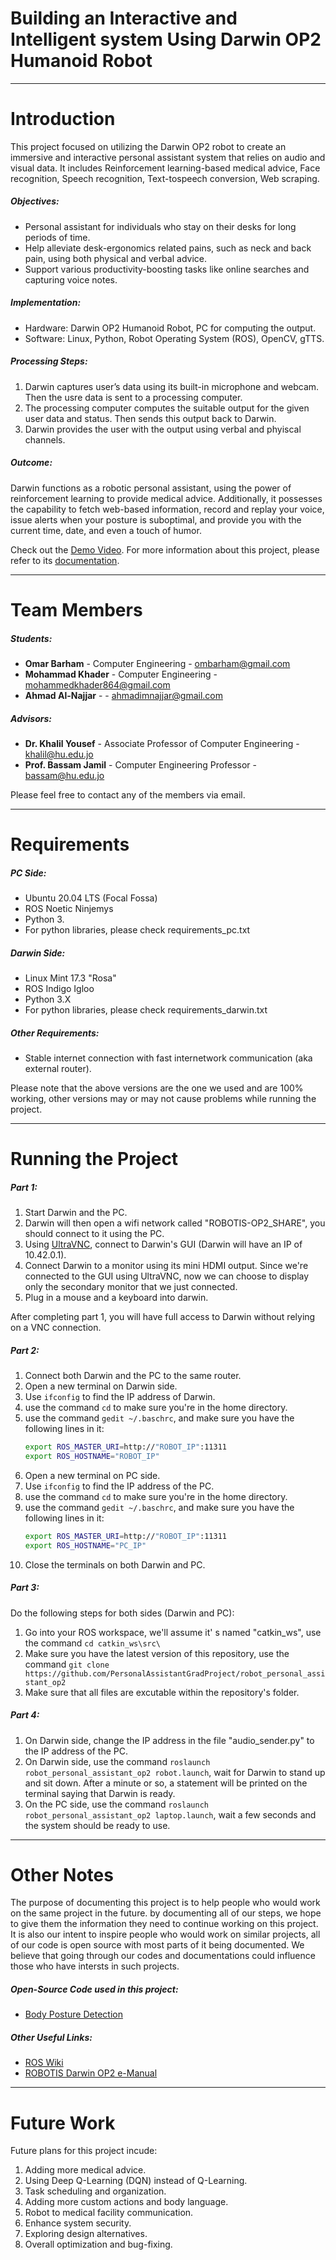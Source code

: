 # Building an Interactive and Intelligent system Using Darwin OP2 Humanoid Robot

---
# Introduction

This project focused on utilizing the Darwin OP2 robot to create an immersive and interactive personal assistant system that relies on audio and visual data. It includes Reinforcement learning-based medical advice, Face recognition, Speech recognition, Text-tospeech conversion, Web scraping.


##### Objectives:
- Personal assistant for individuals who stay on their desks for long periods of time.
- Help alleviate desk-ergonomics related pains, such as neck and back pain, using both physical and verbal advice.
- Support various productivity-boosting tasks like online searches and capturing voice notes.

##### Implementation:
- Hardware: Darwin OP2 Humanoid Robot, PC for computing the output.
- Software: Linux, Python, Robot Operating System (ROS), OpenCV, gTTS.

##### Processing Steps:
1. Darwin captures user’s data using its built-in microphone and webcam. Then the usre data is sent to a processing computer.
2. The processing computer computes the suitable output for the given user data and status. Then sends this output back to Darwin.
3. Darwin provides the user with the output using verbal and phyiscal channels.


##### Outcome:
Darwin functions as a robotic personal assistant, using the power of reinforcement learning to provide medical advice. Additionally, it possesses the capability to fetch web-based information, record and replay your voice, issue alerts when your posture is suboptimal, and provide you with the current time, date, and even a touch of humor.

Check out the [Demo Video].
For more information about this project, please refer to its [documentation].

---
# Team Members
##### Students:

- **Omar Barham** - Computer Engineering - ombarham@gmail.com
- **Mohammad Khader** - Computer Engineering -  mohammedkhader864@gmail.com
- **Ahmad Al-Najjar** -  - ahmadimnajjar@gmail.com

##### Advisors:

- **Dr. Khalil Yousef** - Associate Professor of Computer Engineering - khalil@hu.edu.jo
- **Prof. Bassam Jamil** - Computer Engineering Professor - bassam@hu.edu.jo

Please feel free to contact any of the members via email.

---
# Requirements

##### PC Side:
- Ubuntu 20.04 LTS (Focal Fossa)
- ROS Noetic Ninjemys
- Python 3.
- For python libraries, please check requirements_pc.txt



##### Darwin Side:
- Linux Mint 17.3 "Rosa"
- ROS Indigo Igloo
- Python 3.X
- For python libraries, please check requirements_darwin.txt

##### Other Requirements:
- Stable internet connection with fast internetwork communication (aka external router).

Please note that the above versions are the one we used and are 100% working, other versions may or may not cause problems while running the project.

---
# Running the Project

##### Part 1:
1. Start Darwin and the PC.
2. Darwin will then open a wifi network called "ROBOTIS-OP2_SHARE", you should connect to it using the PC.
3. Using [UltraVNC], connect to Darwin's GUI (Darwin will have an IP of 10.42.0.1).
4. Connect Darwin to a monitor using its mini HDMI output. Since we're connected to the GUI using UltraVNC, now we can choose to display only the secondary monitor that we just connected.
5. Plug in a mouse and a keyboard into darwin.


After completing part 1, you will have full access to Darwin without relying on a VNC connection.
##### Part 2:
1. Connect both Darwin and the PC to the same router.
2. Open a new terminal on Darwin side.
3. Use ```ifconfig``` to find the IP address of Darwin.
4. use the command ```cd``` to make sure you're in the home directory.
5. use the command ```gedit ~/.baschrc```, and make sure you have the following lines in it:
    ```sh
    export ROS_MASTER_URI=http://"ROBOT_IP":11311
    export ROS_HOSTNAME="ROBOT_IP"
    ```
6. Open a new terminal on PC side.
7. Use ```ifconfig``` to find the IP address of the PC.
8. use the command ```cd``` to make sure you're in the home directory.
9. use the command ```gedit ~/.baschrc```, and make sure you have the following lines in it:
    ```sh
    export ROS_MASTER_URI=http://"ROBOT_IP":11311
    export ROS_HOSTNAME="PC_IP"
    ```
10. Close the terminals on both Darwin and PC.

##### Part 3:
Do the following steps for both sides (Darwin and PC):
1. Go into your ROS workspace, we'll assume it' s named "catkin_ws", use the command ```cd catkin_ws\src\```
2. Make sure you have the latest version of this repository, use the command ```git clone https://github.com/PersonalAssistantGradProject/robot_personal_assistant_op2```
3. Make sure that all files are excutable within the repository's folder.

##### Part 4:
1. On Darwin side, change the IP address in the file "audio_sender.py" to the IP address of the PC.
2. On Darwin side, use the command ```roslaunch robot_personal_assistant_op2 robot.launch```, wait for Darwin to stand up and sit down. After a minute or so, a statement will be printed on the terminal saying that Darwin is ready.
3. On the PC side, use the command ```roslaunch robot_personal_assistant_op2 laptop.launch```, wait a few seconds and the system should be ready to use.

---
# Other Notes
The purpose of documenting this project is to help people who would work on the same project in the future. by documenting all of our steps, we hope to give them the information they need to continue working on this project. It is also our intent to inspire people who would work on similar projects, all of our code is open source with most parts of it being documented. We believe that going through our codes and documentations could influence those who have intersts in such projects.

##### Open-Source Code used in this project:
- [Body Posture Detection]

##### Other Useful Links:
- [ROS Wiki]
- [ROBOTIS Darwin OP2 e-Manual]

---
# Future Work
Future plans for this project incude:
1. Adding more medical advice.
2. Using Deep Q-Learning (DQN) instead of Q-Learning.
3. Task scheduling and organization.
4. Adding more custom actions and body language.
5. Robot to medical facility communication.
6. Enhance system security.
7. Exploring design alternatives.
8. Overall optimization and bug-fixing.

[//]: #
   [Demo Video]: <>
   [documentation]: <https://github.com/PersonalAssistantGradProject/robot_personal_assistant_op2/blob/main/Project%20Documentation.pdf>
   [Body Posture Detection]: <https://learnopencv.com/building-a-body-posture-analysis-system-using-mediapipe/>
   [ROS Wiki]: <https://wiki.ros.org/>
   [ROBOTIS Darwin OP2 e-Manual]: <https://emanual.robotis.com/docs/en/platform/op2/getting_started/>
   [UltraVNC]: <https://uvnc.com/>
   

